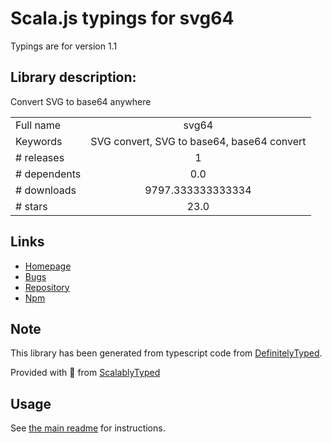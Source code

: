 
# Scala.js typings for svg64

Typings are for version 1.1

## Library description:
Convert SVG to base64 anywhere

|                    |                 |
| ------------------ | :-------------: |
| Full name          | svg64 |
| Keywords           | SVG convert, SVG to base64, base64 convert |
| # releases         | 1 |
| # dependents       | 0.0 |
| # downloads        | 9797.333333333334 |
| # stars            | 23.0 |

## Links
- [Homepage](https://svg64.atanas.info)
- [Bugs](https://github.com/scriptex/svg64/issues)
- [Repository](https://github.com/scriptex/svg64)
- [Npm](https://www.npmjs.com/package/svg64)
    


## Note
This library has been generated from typescript code from [DefinitelyTyped](https://definitelytyped.org).

Provided with :purple_heart: from [ScalablyTyped](https://github.com/oyvindberg/ScalablyTyped)

## Usage
See [the main readme](../../readme.md) for instructions.


